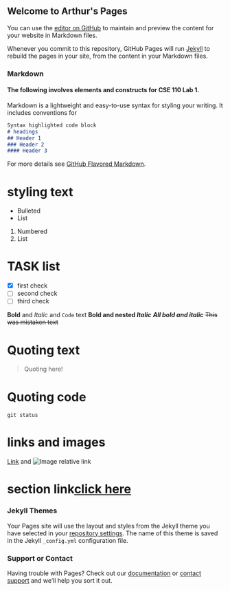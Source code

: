 ## Welcome to Arthur's Pages

You can use the [editor on GitHub](https://github.com/arthurwty029/arthurwty029.github.io/edit/main/index.md) to maintain and preview the content for your website in Markdown files.

Whenever you commit to this repository, GitHub Pages will run [Jekyll](https://jekyllrb.com/) to rebuild the pages in your site, from the content in your Markdown files.

### Markdown
#### The following involves elements and constructs for CSE 110 Lab 1.

Markdown is a lightweight and easy-to-use syntax for styling your writing. It includes conventions for

```markdown
Syntax highlighted code block
# headings
## Header 1
### Header 2
#### Header 3


```

For more details see [GitHub Flavored Markdown](https://guides.github.com/features/mastering-markdown/).
# styling text
- Bulleted
- List

1. Numbered
2. List
# TASK list
- [x] first check
- [ ] second check
- [ ] third check

**Bold** and _Italic_ and `Code` text
**Bold and nested _Italic_**
***All bold and italic***
~~This was mistaken text~~
# Quoting text
> Quoting here!

# Quoting code
`git status`

# links and images
[Link](https://github.com/arthurwty029/arthurwty029.github.io/bolb/main/index.md/)
and ![Image relative link](arthurwty029/arthurwty029.github.io/D6A9C24B-FA34-4614-85DF-4EBD7EC6E1E6.jpeg)
# section link[click here](https://github.com/arthurwty029/arthurwty029.github.io/bolb/main/index.md/)
### Jekyll Themes
Your Pages site will use the layout and styles from the Jekyll theme you have selected in your [repository settings](https://github.com/arthurwty029/arthurwty029.github.io/settings). The name of this theme is saved in the Jekyll `_config.yml` configuration file.

### Support or Contact

Having trouble with Pages? Check out our [documentation](https://docs.github.com/categories/github-pages-basics/) or [contact support](https://github.com/contact) and we’ll help you sort it out.
